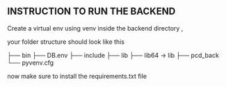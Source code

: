 ## INSTRUCTION TO RUN THE BACKEND 

Create a virtual env using venv inside the backend directory ,

your folder structure should look like this 

├── bin
├── DB.env
├── include
├── lib
├── lib64 -> lib
├── pcd_back
└── pyvenv.cfg

now make sure to install the requirements.txt file 

